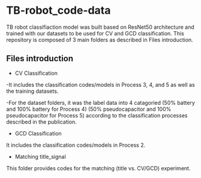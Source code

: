 # TB-robot_code-data
TB robot classifiaction model was built based on ResNet50 architecture and trained with our datasets to be used for CV and GCD classification.
This repository is composed of 3 main folders as described in Files introduction.

## Files introduction

- CV Classification

-It includes the classification codes/models in Process 3, 4, and 5 as well as the training datasets.

-For the dataset folders, it was the label data into 4 catagoried (50% battery and 100% battery for Process 4) (50% pseudocapacitor and 100% pseudocapacitor for Process 5) according to the classification processes described in the publication.

- GCD Classification

It includes the classification codes/models in Process 2.

- Matching title_signal

This folder provides codes for the matching (title vs. CV/GCD) experiment. 
